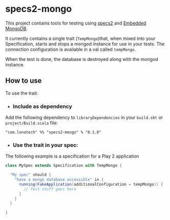 specs2-mongo
============

This project contains tools for testing using [specs2](http://etorreborre.github.io/specs2/) and
[Embedded MongoDB](https://github.com/flapdoodle-oss/de.flapdoodle.embed.mongo).

It currently contains a single trait (`TempMongo`)that, when mixed into your Specification, starts and stops a mongod
instance for use in your tests. The  connection configuration is available in a val called `tempMongo`.

When the test is done, the database is destroyed along with the mongod instance.

How to use
----------
To use the trait:

- ### Include as dependency
Add the following dependency to `libraryDependencies` in your `build.sbt` or `project/Build.scala` file:

```
"com.lunatech" %% "specs2-mongo" % "0.1.0"
```

- ### Use the trait in your spec:

The following example is a specification for a Play 2 application

```scala
class MySpec extends Specification with TempMongo {

  "My spec" should {
    "have a mongo database accessible" in {
      running(FakeApplication(additionalConfiguration = tempMongo)) {
        // Test stuff goes here
      }
    }
  }

}
```
